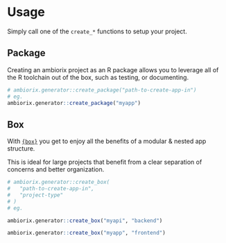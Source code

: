 # Usage

Simply call one of the `create_*` functions to setup your
project.

## Package

Creating an ambiorix project as an R package allows you to leverage all of the R toolchain out of the box, such as testing, or documenting.

```r
# ambiorix.generator::create_package("path-to-create-app-in")
# eg.
ambiorix.generator::create_package("myapp")
```

## Box

With [`{box}`](https://klmr.me/box/) you get to enjoy all the benefits of a modular & nested app structure.

This is ideal for large projects that benefit from a clear separation of
concerns and better organization.

```r
# ambiorix.generator::create_box(
#   "path-to-create-app-in",
#   "project-type"
# )
# eg.
```

```r
ambiorix.generator::create_box("myapi", "backend")
```

```r
ambiorix.generator::create_box("myapp", "frontend")
```
